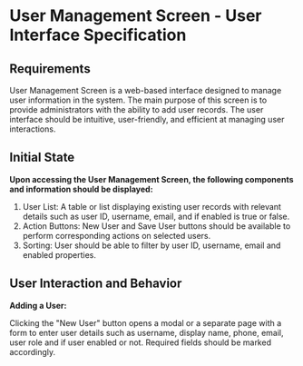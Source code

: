 # User Management Screen - User Interface Specification
## Requirements
User Management Screen is a web-based interface designed to manage user information in the system. The main purpose of this screen is to provide administrators with the ability to add user records. The user interface should be intuitive, user-friendly, and efficient at managing user interactions.
## Initial State
**Upon accessing the User Management Screen, the following components and information should be displayed:**
1. User List: A table or list displaying existing user records with relevant details such as user ID, username, email, and if enabled is true or false.
2. Action Buttons: New User and Save User buttons should be available to perform corresponding actions on selected users.
3. Sorting: User should be able to filter by user ID, username, email and enabled properties.
## User Interaction and Behavior
**Adding a User:**

Clicking the "New User" button opens a modal or a separate page with a form to enter user details such as username, display name, phone, email, user role and if user enabled or not.
Required fields should be marked accordingly.
